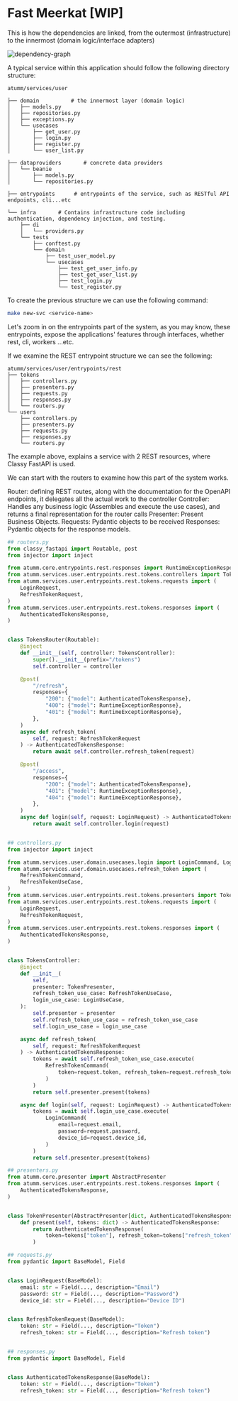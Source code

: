 # Fast Meerkat [WIP]

This is how the dependencies are linked, from the outermost (infrastructure) to the innermost (domain logic/interface adapters)

![dependency-graph](./docs/dependency-graph.png)



A typical service within this application should follow the following directory structure:
```
atumm/services/user

├── domain			# the innermost layer (domain logic)
│   ├── models.py
│   ├── repositories.py
│   ├── exceptions.py
│   └── usecases
│       ├── get_user.py
│       ├── login.py
│       ├── register.py
│       └── user_list.py

├── dataproviders		# concrete data providers
│   └── beanie
│       ├── models.py
│       └── repositories.py

├── entrypoints		 # entrypoints of the service, such as RESTful API endpoints, cli...etc

└── infra		# Contains infrastructure code including authentication, dependency injection, and testing.
    ├── di
    │   └── providers.py
    └── tests
        ├── conftest.py
        └── domain
            ├── test_user_model.py
            └── usecases
                ├── test_get_user_info.py
                ├── test_get_user_list.py
                ├── test_login.py
                └── test_register.py

```

To create the previous structure we can use the following command:
```bash
make new-svc <service-name>
```

Let's zoom in on the entrypoints part of the system, as you may know, these entrypoints, expose the applications' features through interfaces, whether rest, cli, workers ...etc.

If we examine the REST entrypoint structure we can see the following:

```
atumm/services/user/entrypoints/rest
├── tokens
│   ├── controllers.py
│   ├── presenters.py
│   ├── requests.py
│   ├── responses.py
│   └── routers.py
└── users
    ├── controllers.py
    ├── presenters.py
    ├── requests.py
    ├── responses.py
    └── routers.py
```

The example above, explains a service with 2 REST resources, where Classy FastAPI is used.

We can start with the routers to examine how this part of the system works.

Router: defining REST routes, along with the documentation for the OpenAPI endpoints, it delegates all the actual work to the controller
Controller: Handles any business logic (Assembles and execute the use cases), and returns a final representation for the router calls
Presenter: Present Business Objects.
Requests: Pydantic objects to be received
Responses: Pydantic objects for the response models.

```python
## routers.py
from classy_fastapi import Routable, post
from injector import inject

from atumm.core.entrypoints.rest.responses import RuntimeExceptionResponse
from atumm.services.user.entrypoints.rest.tokens.controllers import TokensController
from atumm.services.user.entrypoints.rest.tokens.requests import (
    LoginRequest,
    RefreshTokenRequest,
)
from atumm.services.user.entrypoints.rest.tokens.responses import (
    AuthenticatedTokensResponse,
)


class TokensRouter(Routable):
    @inject
    def __init__(self, controller: TokensController):
        super().__init__(prefix="/tokens")
        self.controller = controller

    @post(
        "/refresh",
        responses={
            "200": {"model": AuthenticatedTokensResponse},
            "400": {"model": RuntimeExceptionResponse},
            "401": {"model": RuntimeExceptionResponse},
        },
    )
    async def refresh_token(
        self, request: RefreshTokenRequest
    ) -> AuthenticatedTokensResponse:
        return await self.controller.refresh_token(request)

    @post(
        "/access",
        responses={
            "200": {"model": AuthenticatedTokensResponse},
            "401": {"model": RuntimeExceptionResponse},
            "404": {"model": RuntimeExceptionResponse},
        },
    )
    async def login(self, request: LoginRequest) -> AuthenticatedTokensResponse:
        return await self.controller.login(request)


## controllers.py
from injector import inject

from atumm.services.user.domain.usecases.login import LoginCommand, LoginUseCase
from atumm.services.user.domain.usecases.refresh_token import (
    RefreshTokenCommand,
    RefreshTokenUseCase,
)
from atumm.services.user.entrypoints.rest.tokens.presenters import TokenPresenter
from atumm.services.user.entrypoints.rest.tokens.requests import (
    LoginRequest,
    RefreshTokenRequest,
)
from atumm.services.user.entrypoints.rest.tokens.responses import (
    AuthenticatedTokensResponse,
)


class TokensController:
    @inject
    def __init__(
        self,
        presenter: TokenPresenter,
        refresh_token_use_case: RefreshTokenUseCase,
        login_use_case: LoginUseCase,
    ):
        self.presenter = presenter
        self.refresh_token_use_case = refresh_token_use_case
        self.login_use_case = login_use_case

    async def refresh_token(
        self, request: RefreshTokenRequest
    ) -> AuthenticatedTokensResponse:
        tokens = await self.refresh_token_use_case.execute(
            RefreshTokenCommand(
                token=request.token, refresh_token=request.refresh_token
            )
        )
        return self.presenter.present(tokens)

    async def login(self, request: LoginRequest) -> AuthenticatedTokensResponse:
        tokens = await self.login_use_case.execute(
            LoginCommand(
                email=request.email,
                password=request.password,
                device_id=request.device_id,
            )
        )
        return self.presenter.present(tokens)

## presenters.py
from atumm.core.presenter import AbstractPresenter
from atumm.services.user.entrypoints.rest.tokens.responses import (
    AuthenticatedTokensResponse,
)


class TokenPresenter(AbstractPresenter[dict, AuthenticatedTokensResponse]):
    def present(self, tokens: dict) -> AuthenticatedTokensResponse:
        return AuthenticatedTokensResponse(
            token=tokens["token"], refresh_token=tokens["refresh_token"]
        )

## requests.py
from pydantic import BaseModel, Field


class LoginRequest(BaseModel):
    email: str = Field(..., description="Email")
    password: str = Field(..., description="Password")
    device_id: str = Field(..., description="Device ID")


class RefreshTokenRequest(BaseModel):
    token: str = Field(..., description="Token")
    refresh_token: str = Field(..., description="Refresh token")


## responses.py
from pydantic import BaseModel, Field


class AuthenticatedTokensResponse(BaseModel):
    token: str = Field(..., description="Token")
    refresh_token: str = Field(..., description="Refresh token")


```


